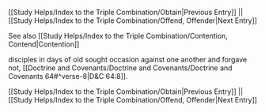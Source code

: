 [[Study Helps/Index to the Triple Combination/Obtain|Previous Entry]]  ||  [[Study Helps/Index to the Triple Combination/Offend, Offender|Next Entry]]

 See also [[Study Helps/Index to the Triple Combination/Contention, Contend|Contention]]

 disciples in days of old sought occasion against one another and forgave not, [[Doctrine and Covenants/Doctrine and Covenants/Doctrine and Covenants 64#^verse-8|D&C 64:8]].

[[Study Helps/Index to the Triple Combination/Obtain|Previous Entry]]  ||  [[Study Helps/Index to the Triple Combination/Offend, Offender|Next Entry]]